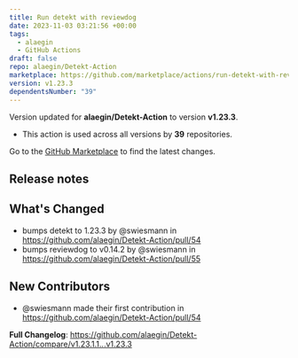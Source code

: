 ```yaml
---
title: Run detekt with reviewdog
date: 2023-11-03 03:21:56 +00:00
tags:
  - alaegin
  - GitHub Actions
draft: false
repo: alaegin/Detekt-Action
marketplace: https://github.com/marketplace/actions/run-detekt-with-reviewdog
version: v1.23.3
dependentsNumber: "39"
---
```



Version updated for **alaegin/Detekt-Action** to version **v1.23.3**.
- This action is used across all versions by **39** repositories.

Go to the [GitHub Marketplace](https://github.com/marketplace/actions/run-detekt-with-reviewdog) to find the latest changes.

## Release notes

## What's Changed
* bumps detekt to 1.23.3 by @swiesmann in https://github.com/alaegin/Detekt-Action/pull/54
* bumps reviewdog to v0.14.2 by @swiesmann in https://github.com/alaegin/Detekt-Action/pull/55

## New Contributors
* @swiesmann made their first contribution in https://github.com/alaegin/Detekt-Action/pull/54

**Full Changelog**: https://github.com/alaegin/Detekt-Action/compare/v1.23.1.1...v1.23.3
